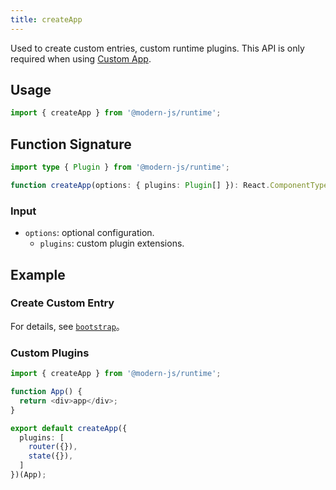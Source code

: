 ```yaml
---
title: createApp
---
```


Used to create custom entries, custom runtime plugins. This API is only required when using [Custom App](/docs/guides/advanced-features/custom-app).

## Usage

```ts
import { createApp } from '@modern-js/runtime';
```

## Function Signature

```ts
import type { Plugin } from '@modern-js/runtime';

function createApp(options: { plugins: Plugin[] }): React.ComponentType<any>;
```

### Input

- `options`: optional configuration.
  - `plugins`: custom plugin extensions.

## Example

### Create Custom Entry

For details, see [`bootstrap`](./bootstrap.md)。

### Custom Plugins

```ts
import { createApp } from '@modern-js/runtime';

function App() {
  return <div>app</div>;
}

export default createApp({
  plugins: [
    router({}),
    state({}),
  ]
})(App);
```
